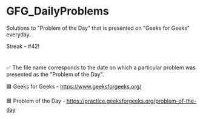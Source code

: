 # GFG_DailyProblems
Solutions to "Problem of the Day" that is presented on "Geeks for Geeks" everyday.

Streak - #42!
#
✅ The file name corresponds to the date on which a particular problem was presented as the "Problem of the Day".

🟦 Geeks for Geeks - https://www.geeksforgeeks.org/

🟦 Problem of the Day - https://practice.geeksforgeeks.org/problem-of-the-day
#